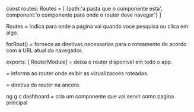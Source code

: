 const routes: Routes = [
  {path:'a pasta que o componente esta', component:'o componente para onde o router deve navegar'}
]

Routes = Indica para onde a pagina vai quando voce pesquisa ou clica
em algo.

forRout() = fornece as diretivas necessarias para o roteamento de acordo
com a URL atual do navegador.

exports: [ RouterModule] =  deixa o router disponivel em todo o app.

<router-outlet> = informa ao router onde exibir as vizualizacoes roteadas.

<a routerLink=""> = diretiva do router na ancora.

ng g c dashboard = cria um componente que vai servir como pagina principal
